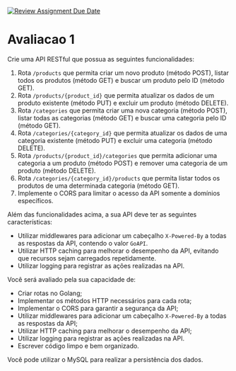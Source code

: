 [![Review Assignment Due Date](https://classroom.github.com/assets/deadline-readme-button-24ddc0f5d75046c5622901739e7c5dd533143b0c8e959d652212380cedb1ea36.svg)](https://classroom.github.com/a/ac6fRa9I)
# Avaliacao 1

Crie uma API RESTful que possua as seguintes funcionalidades:

1. Rota `/products` que permita criar um novo produto (método POST), listar todos os produtos (método GET) e buscar um produto pelo ID (método GET).
2. Rota `/products/{product_id}` que permita atualizar os dados de um produto existente (método PUT) e excluir um produto (método DELETE).
3. Rota `/categories` que permita criar uma nova categoria (método POST), listar todas as categorias (método GET) e buscar uma categoria pelo ID (método GET).
4. Rota `/categories/{category_id}` que permita atualizar os dados de uma categoria existente (método PUT) e excluir uma categoria (método DELETE).
5. Rota `/products/{product_id}/categories` que permita adicionar uma categoria a um produto (método POST) e remover uma categoria de um produto (método DELETE).
6. Rota `/categories/{category_id}/products` que permita listar todos os produtos de uma determinada categoria (método GET).
7. Implemente o CORS para limitar o acesso da API somente a domínios específicos.

Além das funcionalidades acima, a sua API deve ter as seguintes características:

* Utilizar middlewares para adicionar um cabeçalho `X-Powered-By` a todas as respostas da API, contendo o valor `GoAPI`.
* Utilizar HTTP caching para melhorar o desempenho da API, evitando que recursos sejam carregados repetidamente.
* Utilizar logging para registrar as ações realizadas na API.

Você será avaliado pela sua capacidade de:

* Criar rotas no Golang;
* Implementar os métodos HTTP necessários para cada rota;
* Implementar o CORS para garantir a segurança da API;
* Utilizar middlewares para adicionar um cabeçalho `X-Powered-By` a todas as respostas da API;
* Utilizar HTTP caching para melhorar o desempenho da API;
* Utilizar logging para registrar as ações realizadas na API.
* Escrever código limpo e bem organizado.

Você pode utilizar o MySQL para realizar a persistência dos dados.
